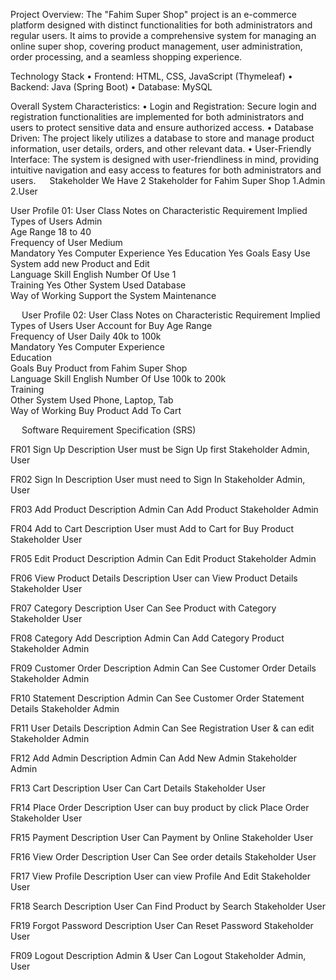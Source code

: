 Project Overview:
The "Fahim Super Shop" project is an e-commerce platform designed with distinct functionalities for both administrators and regular users. It aims to provide a comprehensive system for managing an online super shop, covering product management, user administration, order processing, and a seamless shopping experience.

Technology Stack
• Frontend: HTML, CSS, JavaScript (Thymeleaf)
• Backend: Java (Spring Boot)
• Database: MySQL

Overall System Characteristics:
•	Login and Registration: Secure login and registration functionalities are implemented for both administrators and users to protect sensitive data and ensure authorized access.
•	Database Driven: The project likely utilizes a database to store and manage product information, user details, orders, and other relevant data.
•	User-Friendly Interface: The system is designed with user-friendliness in mind, providing intuitive navigation and easy access to features for both administrators and users.
 
Stakeholder
We Have 2 Stakeholder for Fahim Super Shop
1.Admin
2.User

User Profile 01:
User Class	Notes on Characteristic	Requirement Implied
Types of Users 	Admin	
Age Range	18 to 40	
Frequency of User	Medium	
Mandatory	Yes	
Computer Experience	Yes	
Education	Yes	
Goals	Easy Use System add new Product and Edit	
Language Skill	English	
Number Of Use	1	
Training	Yes	
Other System Used	Database	
Way of Working	Support the System	Maintenance


 
User Profile 02:
User Class	Notes on Characteristic	Requirement Implied
Types of Users 	User	Account for Buy
Age Range		
Frequency of User	Daily 40k to 100k	
Mandatory	Yes	
Computer Experience		
Education		
Goals	Buy Product from Fahim Super Shop	
Language Skill	English	
Number Of Use	100k to 200k	
Training		
Other System Used	Phone, Laptop, Tab	
Way of Working	Buy Product	Add To Cart

 
Software Requirement Specification (SRS)

FR01	Sign Up
Description	User must be Sign Up first
Stakeholder	Admin, User

FR02	Sign In
Description	User must need to Sign In
Stakeholder	Admin, User

FR03	Add Product
Description	Admin Can Add Product
Stakeholder	Admin


FR04	Add to Cart
Description	User must Add to Cart for Buy Product
Stakeholder	User

FR05	Edit Product
Description	Admin Can Edit Product
Stakeholder	Admin

FR06	View Product Details
Description	User can View Product Details
Stakeholder	User

 
FR07	Category
Description	User Can See Product with Category
Stakeholder	User

FR08	Category Add
Description	Admin Can Add Category Product
Stakeholder	Admin

FR09	Customer Order
Description	Admin Can See Customer Order Details
Stakeholder	Admin

FR10	Statement
Description	Admin Can See Customer Order Statement Details
Stakeholder	Admin

FR11	User Details
Description	Admin Can See Registration User & can edit
Stakeholder	Admin

FR12	Add Admin
Description	Admin Can Add New Admin 
Stakeholder	Admin



FR13	Cart
Description	User Can Cart Details 
Stakeholder	User

FR14	Place Order
Description	User can buy product by click Place Order
Stakeholder	User

FR15	Payment
Description	User Can Payment by Online
Stakeholder	User

FR16	View Order
Description	User Can See order details
Stakeholder	User

FR17	View Profile
Description	User can view Profile And Edit
Stakeholder	User

FR18	Search
Description	User Can Find Product by Search
Stakeholder	User



FR19	Forgot Password
Description	User Can Reset Password 
Stakeholder	User

FR09	Logout
Description	Admin & User Can Logout 
Stakeholder	Admin, User
